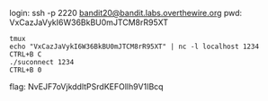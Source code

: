 login: ssh -p 2220 bandit20@bandit.labs.overthewire.org
pwd: VxCazJaVykI6W36BkBU0mJTCM8rR95XT

```
tmux
echo "VxCazJaVykI6W36BkBU0mJTCM8rR95XT" | nc -l localhost 1234
CTRL+B C
./suconnect 1234
CTRL+B 0
```

flag: NvEJF7oVjkddltPSrdKEFOllh9V1IBcq